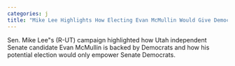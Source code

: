 ```yaml
---
categories: j
title: "Mike Lee Highlights How Electing Evan McMullin Would Give Democrats a Senate Majority"
---
```

Sen. Mike Lee"s (R-UT) campaign highlighted how Utah independent Senate candidate Evan McMullin is backed by Democrats and how his potential election would only empower Senate Democrats.